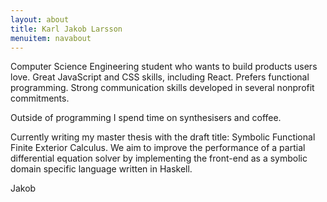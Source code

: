 ```yaml
---
layout: about
title: Karl Jakob Larsson
menuitem: navabout
---
```


<!-- I'm currently living in Gothenburg while studying at Chalmers University of -->
<!-- Technology. I'm in the computer science engineering program. I started in -->
<!-- industrial design engineering but I realised I wanted to work on the more -->
<!-- technical parts of UX. -->

<!-- My biggest interest is music. During high school I played i several rockbands -->
<!-- back in my hometown, Uppsala. Now at Chalmers I play drums in a student -->
<!-- orchestra, AllianceOrchestret. -->

<!-- This is my personal website where you can find stuff I've done and random -->
<!-- thoughts. I built this version during the spring of 2015 but it's always a work -->
<!-- in progress. -->


Computer Science Engineering student who wants to build products users love.
Great JavaScript and CSS skills, including React. Prefers functional
programming.  Strong communication skills developed in several nonprofit
commitments.

Outside of programming I spend time on synthesisers and coffee.

Currently writing my master thesis with the draft title: Symbolic Functional Finite
Exterior Calculus. We aim to improve the performance of a partial differential
equation solver by implementing the front-end as a symbolic domain specific
language written in Haskell.


Jakob
